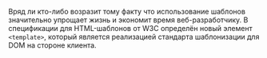 Вряд ли кто-либо возразит тому факту что использование шаблонов значительно 
упрощает жизнь и экономит время веб-разработчику. В спецификации для 
HTML-шаблонов от W3C определён новый элемент `<template>`, который является 
реализацией стандарта шаблонизации для DOM на стороне клиента. 